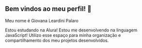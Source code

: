 ## Bem vindos ao meu perfil! 💙 

Meu nome é Giovana Leardini Palaro

Estou estudando na Alura!
Estou me desenvolvendo na linguagem JavaScript!
Utilizo esse espaço para minha organização e compartilhamento dos meu projetos desenvolvidos.
